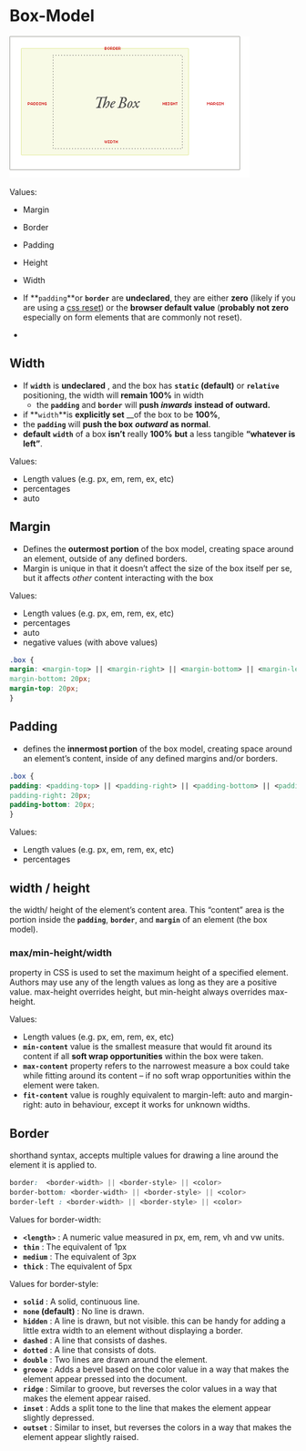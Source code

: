 # Box-Model



![](../../.gitbook/assets/thebox.png)

Values:

* Margin
* Border
* Padding
* Height
* Width



* If **`padding`**or **`border`** are **undeclared**, they are either **zero** \(likely if you are using a [css reset](https://css-tricks.com/poll-results-what-css-reset-do-you-use/)\) or the **browser default value** \(**probably not zero** especially on form elements that are commonly not reset\).
* 
## Width

* If **`width`** is **undeclared** , and the box has **`static` \(default\)** or **`relative`** positioning, the width will **remain 100%** in width
  * the **`padding`** and **`border`** will **push** _**inwards**_ **instead of outward.**
*  if **`width`**is **explicitly set**  __of the box to be **100%**, 
  * the **`padding`** will **push the box** _**outward**_  **as normal**.
* **default** **`width`** of a box **isn’t** really **100%** **but** a less tangible **“whatever is left”**. 



Values:

* Length values \(e.g. px, em, rem, ex, etc\) 
* percentages
* auto

## Margin

* Defines the **outermost portion** of the box model, creating space around an element, outside of any defined borders.
* Margin is unique in that it doesn’t affect the size of the box itself per se, but it affects _other_ content interacting with the box

Values:

* Length values \(e.g. px, em, rem, ex, etc\) 
* percentages
* auto
* negative values \(with above values\)

```css
.box {
margin: <margin-top> || <margin-right> || <margin-bottom> || <margin-left>
margin-bottom: 20px;
margin-top: 20px;
}
```

## Padding

* defines the **innermost portion** of the box model, creating space around an element’s content, inside of any defined margins and/or borders.

```css
.box {
padding: <padding-top> || <padding-right> || <padding-bottom> || <padding-left>
padding-right: 20px;
padding-bottom: 20px;
}
```

Values:

* Length values \(e.g. px, em, rem, ex, etc\) 
* percentages

## width / height

the width/ height of the element’s content area. This “content” area is the portion inside the **`padding`**, **`border`**, and **`margin`** of an element \(the box model\).

### max/min-height/width

property in CSS is used to set the maximum height of a specified element. Authors may use any of the length values as long as they are a positive value. max-height overrides height, but min-height always overrides max-height.

Values:

* Length values \(e.g. px, em, rem, ex, etc\)
* **`min-content`** value is the smallest measure that would fit around its content if all **soft wrap opportunities** within the box were taken.
* **`max-content`** property refers to the narrowest measure a box could take while fitting around its content – if no soft wrap opportunities within the element were taken.
* **`fit-content`** value is roughly equivalent to margin-left: auto and margin-right: auto in behaviour, except it works for unknown widths.



## Border

shorthand syntax, accepts multiple values for drawing a line around the element it is applied to.

```css
border:  <border-width> || <border-style> || <color>
border-bottom: <border-width> || <border-style> || <color>
border-left : <border-width> || <border-style> || <color>
```

Values for border-width:

* **`<length>`** : A numeric value measured in px, em, rem, vh and vw units.
* **`thin`** : The equivalent of 1px
* **`medium`** : The equivalent of 3px
* **`thick`** : The equivalent of 5px

Values for border-style:

* **`solid`** : A solid, continuous line.
* **`none` \(default\)** : No line is drawn.
* **`hidden`** : A line is drawn, but not visible. this can be handy for adding a little extra width to an element without displaying a border.
* **`dashed`** : A line that consists of dashes.
* **`dotted`** : A line that consists of dots.
* **`double`** : Two lines are drawn around the element.
* **`groove`** : Adds a bevel based on the color value in a way that makes the element appear pressed into the document.
* **`ridge`** : Similar to groove, but reverses the color values in a way that makes the element appear raised.
* **`inset`** : Adds a split tone to the line that makes the element appear slightly depressed.
* **`outset`** : Similar to inset, but reverses the colors in a way that makes the element appear slightly raised.

